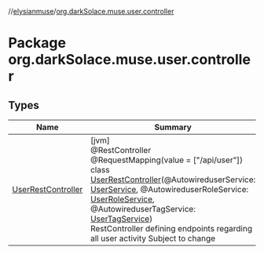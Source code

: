 //[elysianmuse](../../index.md)/[org.darkSolace.muse.user.controller](index.md)

# Package org.darkSolace.muse.user.controller

## Types

| Name | Summary |
|---|---|
| [UserRestController](-user-rest-controller/index.md) | [jvm]<br>@RestController<br>@RequestMapping(value = ["/api/user"])<br>class [UserRestController](-user-rest-controller/index.md)(@AutowireduserService: [UserService](../org.darkSolace.muse.user.service/-user-service/index.md), @AutowireduserRoleService: [UserRoleService](../org.darkSolace.muse.user.service/-user-role-service/index.md), @AutowireduserTagService: [UserTagService](../org.darkSolace.muse.user.service/-user-tag-service/index.md))<br>RestController defining endpoints regarding all user activity Subject to change |
